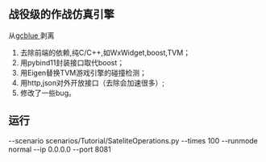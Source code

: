 ## 战役级的作战仿真引擎  
从[gcblue
](https://github.com/WarfareCode/gcblue)剥离  
1. 去除前端的依赖,纯C/C++,如WxWidget,boost,TVM；  
2. 用pybind11封装接口取代boost；  
3. 用Eigen替换TVM游戏引擎的碰撞检测；  
4. 用http,json对外开放接口（去除会加速很多）;  
5. 修改了一些bug。  
## 运行
--scenario scenarios/Tutorial/SateliteOperations.py --times 100 --runmode normal --ip  0.0.0.0 --port 8081
